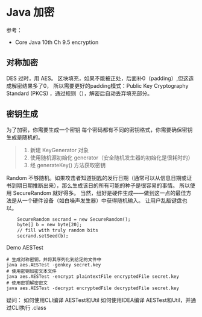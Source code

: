 # Java 加密

参考：
- Core Java 10th Ch 9.5 encryption

## 对称加密
DES 过时，用 AES。
区块填充，如果不能被正处，后面补0（padding）,但这造成解密结果多了0，
所以需要更好的padding模式：Public Key Cryptography Standard (PKCS) ，通过规则（），解密后自动丢弃填充部分。

## 密钥生成
为了加密，你需要生成一个密钥
每个密码都有不同的密钥格式，你需要确保密钥生成是随机的。
> 1. 新建 KeyGenerator 对象
> 2. 使用随机源初始化 generator（安全随机发生器的初始化是很耗时的）
> 3. 经 generateKey() 方法获取密钥

Random 不够随机。如果攻击者知道钥匙的发行日期（通常可以从信息日期或证书到期日期推断出来），那么生成该日的所有可能的种子是很容易的事情。
所以使用 SecureRandom 就好得多。
当然，组好是硬件生成——做到这一点的最佳方法是从一个硬件设备（如白噪声发生器）中获得随机输入。
让用户乱敲键盘也以。
```dtd
    SecureRandom secrand = new SecureRandom();
    byte[] b = new byte[20];
    // fill with truly random bits
    secrand.setSeed(b);
```

Demo AESTest

```shell
# 生成对称密钥，并将其序列化到给定的文件中
java aes.AESTest -genkey secret.key
# 使用密钥加密文本文件
java aes.AESTest -encrypt plaintextFile encryptedFile secret.key
# 使用密钥解密密文
java aes.AESTest -decrypt encryptedFile decryptedFile secret.key
```


疑问：
如何使用CLI编译 AESTest和Util
如何使用IDEA编译 AESTest和Util，并通过CLI执行 .class
